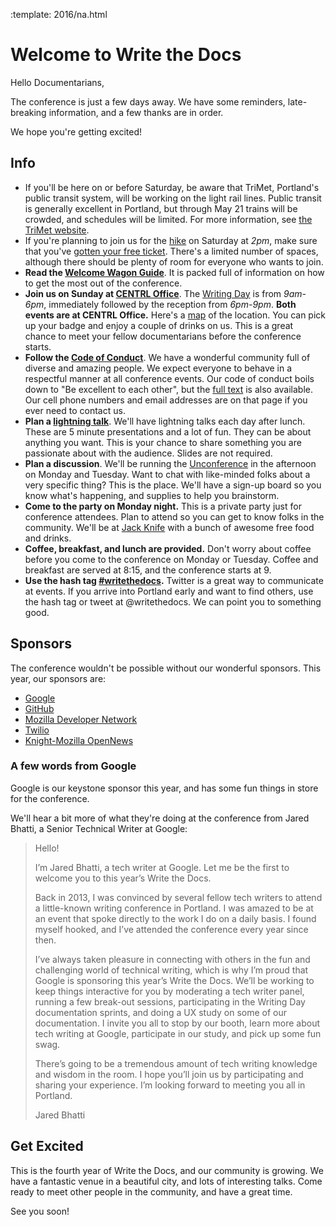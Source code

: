 :template: 2016/na.html

# Welcome to Write the Docs

Hello Documentarians,

The conference is just a few days away. 
We have some reminders, late-breaking information, and a few thanks are in order.

We hope you're getting excited!

## Info


* If you'll be here on or before Saturday, be aware that TriMet, Portland's public transit system, will be working on the light rail lines. Public transit is generally excellent in Portland, but through May 21 trains will be crowded, and schedules will be limited. For more information, see [the TriMet website](http://trimet.org/alerts/firstavenue.htm).
* If you're planning to join us for the [hike](http://www.writethedocs.org/conf/na/2016/hike/) on Saturday at *2pm*, make sure that you've [gotten your free ticket](https://ti.to/writethedocs/write-the-docs-2016-hike). There's a limited number of spaces, although there should be plenty of room for everyone who wants to join.
* **Read the [Welcome Wagon Guide](http://www.writethedocs.org/conf/na/2016/welcome-wagon/)**. It is packed full of information on how to get the most out of the conference.
* **Join us on Sunday at [CENTRL Office](https://goo.gl/maps/xljmU)**. The [Writing Day](http://www.writethedocs.org/conf/na/2016/writing-day/) is from *9am-6pm*, immediately followed by the reception from *6pm-9pm*. **Both events are at CENTRL Office.** Here's a [map](https://goo.gl/maps/xljmU) of the location. You can pick up your badge and enjoy a couple of drinks on us. This is a great chance to meet your fellow documentarians before the conference starts.
* **Follow the [Code of Conduct](http://www.writethedocs.org/code-of-conduct/)**. We have a wonderful community full of diverse and amazing people. We expect everyone to behave in a respectful manner at all conference events. Our code of conduct boils down to "Be excellent to each other", but the [full text](http://www.writethedocs.org/code-of-conduct/) is also available. Our cell phone numbers and email addresses are on that page if you ever need to contact us.
* **Plan a [lightning talk](http://www.writethedocs.org/conf/na/2016/lightning-talks/)**. We'll have lightning talks each day after lunch. These are 5 minute presentations and a lot of fun. They can be about anything you want. This is your chance to share something you are passionate about with the audience. Slides are not required.
* **Plan a discussion**. We'll be running the [Unconference](http://www.writethedocs.org/conf/na/2016/unconference/) in the afternoon on Monday and Tuesday. Want to chat with like-minded folks about a very specific thing? This is the place. We'll have a sign-up board so you know what's happening, and supplies to help you brainstorm.
* **Come to the party on Monday night.** This is a private party just for conference attendees. Plan to attend so you can get to know folks in the community. We'll be at [Jack Knife](https://goo.gl/maps/UF1PgcfKWNS2) with a bunch of awesome free food and drinks.
* **Coffee, breakfast, and lunch are provided.** Don't worry about coffee before you come to the conference on Monday or Tuesday. Coffee and breakfast are served at 8:15, and the conference starts at 9.
* **Use the hash tag [#writethedocs](https://twitter.com/search?q=%23writethedocs&src=tyah).** Twitter is a great way to communicate at events. If you arrive into Portland early and want to find others, use the hash tag or tweet at @writethedocs. We can point you to something good.

## Sponsors


The conference wouldn't be possible without our wonderful sponsors.
This year,
our sponsors are:

* [Google](https://google.com)
* [GitHub](https://github.com/)
* [Mozilla Developer Network](https://developer.mozilla.org/)
* [Twilio](https://twilio.com/)
* [Knight-Mozilla OpenNews](https://opennews.org/)

### A few words from Google


Google is our keystone sponsor this year,
and has some fun things in store for the conference.

We'll hear a bit more of what they're doing at the conference from Jared Bhatti,
a Senior Technical Writer at Google:

> Hello!
>
> I’m Jared Bhatti, a tech writer at Google. Let me be the first to welcome you to this year’s Write the Docs.
>
> Back in 2013, I was convinced by several fellow tech writers to attend a little-known writing conference in Portland. I was amazed to be at an event that spoke directly to the work I do on a daily basis.  I found myself hooked, and I’ve attended the conference every year since then.
>
> I’ve always taken pleasure in connecting with others in the fun and challenging world of technical writing, which is why I’m proud that Google is sponsoring this year’s Write the Docs. We’ll be working to keep things interactive for you by moderating a tech writer panel, running a few break-out sessions, participating in the Writing Day documentation sprints, and doing a UX study on some of our documentation. I invite you all to stop by our booth, learn more about tech writing at Google, participate in our study, and pick up some fun swag.
>
> There’s going to be a tremendous amount of tech writing knowledge and wisdom in the room. I hope you’ll join us by participating and sharing your experience. I’m looking forward to meeting you all in Portland.
>
> Jared Bhatti  


Get Excited
-----------

This is the fourth year of Write the Docs, and our community is growing. We have a fantastic venue in a beautiful city, and lots of interesting talks. Come ready to meet other people in the community, and have a great time.

See you soon!
